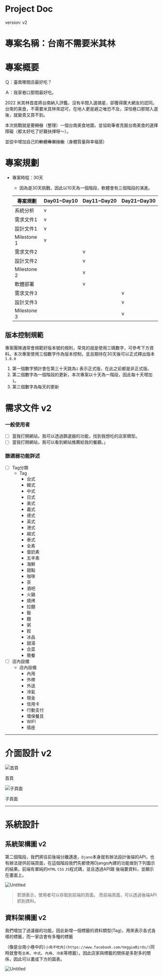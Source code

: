 # Project Doc

version: v2

# 專案名稱：台南不需要米其林

# 專案概要

Ｑ：臺南哪間店最好吃？

Ａ：我家巷口那間最好吃。

2022 米其林首度將台南納入評鑑，沒有半間入選摘星，卻獲得廣大網友的認同。台南的美食，不需要米其林來認可，在地人更是避之唯恐不及，深怕巷口那間入選後，就變貴又買不到。

本次挑戰就是要~~開發~~（整理）一個台南美食地圖，並協助筆者克服台南美食的選擇障礙（都太好吃了好難抉擇呀～）。

並從中增加自己的~~軟體專業技能~~（身體質量與幸福感）

# 專案規劃

- 專案時程：30天
    - 因為是30天挑戰，因此以10天為一個階段，軟體會有三個階段的演進。
    
    | 專案規劃 | Day01~Day10 | Day11~Day20 | Day21~Day30 |
    | --- | --- | --- | --- |
    | 系統分析 | v |  |  |
    | 需求文件1 | v |  |  |
    | 設計文件1 | v |  |  |
    | Milestone 1  | v |  |  |
    | 需求文件2 |  | v |  |
    | 設計文件2 |  | v |  |
    | Milestone 2 |  | v |  |
    | 軟體部署 |  | v |  |
    | 需求文件3 |  |  | v |
    | 設計文件3 |  |  | v |
    | Milestone 3 |  |  | v |
    

## 版本控制規範

專案團隊通常會規範好版本號的規則，常見的就是使用三碼數字，可參考下方資料。本次專案使用三個數字作為版本控制，並且期待在30天後可以正式釋出版本`1.0.0`

1. 第一個數字預計會在第三十天跳為`1` 表示正式版，在此之前都是非正式版。
2. 第二個數字為一個階段的更新，本次專案以十天為一階段，因此每十天增加`1`。
3. 第三個數字為每天的更新

# 需求文件 v2

### 一般使用者

- [ ]  當我打開網站，我可以透過篩選器的功能，找到我想吃的店家類型。
- [ ]  當我打開網站，我可以看到網站推薦給我的餐廳。」

### 篩選器功能詳述

- [ ]  Tag分類
    - Tag
        - 台式
        - 韓式
        - 中式
        - 日式
        - 美式
        - 義式
        - 德式
        - 英式
        - 港式
        - 越式
        - 泰式
        - 全素
        - 蛋奶素
        - 五辛素
        - 海鮮
        - 甜點
        - 咖啡
        - 茶
        - 酒吧
        - 火鍋
        - 燒烤
        - 拉麵
        - 飯
        - 麵
        - 粥
        - 餃
        - 冰品
        - 甜湯
        - 合菜
        - 簡餐
- [ ]  店內設備
    - 店內設備
        - 內用
        - 外帶
        - 外送
        - 冷氣
        - 現金
        - 信用卡
        - 行動支付
        - 環保餐具
        - WIFI
        - 插座

---

# 介面設計 v2

![首頁](Project%20Doc%202c811c7ee4b84fd1a1e439db431de290/%25E6%2588%25AA%25E5%259C%2596_2022-09-26_%25E4%25B8%258B%25E5%258D%25886.59.31.png)

首頁

![子頁面](Project%20Doc%202c811c7ee4b84fd1a1e439db431de290/Untitled.png)

子頁面

---

# 系統設計

## 系統架構圖 v2

第二個階段，我們將往前後端分離邁進，`Djano`本身就有辦法設計後端的API，也有辦法提供前端頁面，在這個階段我們先都使用Django內建的功能做到下列圖示的結果。前端有單純的`HTML` `CSS` `JS`程式碼，並且透過API跟 後端要資料，並顯示在畫面上。

![Untitled](Project%20Doc%202c811c7ee4b84fd1a1e439db431de290/Untitled%201.png)

> 箭頭表示，使用者可以存取到前端的頁面。
而前端頁面，可以透過後端API抓到資料。
> 

## 資料架構圖 v2

我們增加了過濾器的功能，因此新增一個標籤的資料類型(Tag)，用來表示各式各樣的標籤，而一家店會有多種的標籤

（像是台南小巷中的`[小鳥不吃肉](https://www.facebook.com/VeggieBirds/)`同時就會有`全素`、`中式`、`內用`、`冷氣`等標籤）。因此店家與標籤的關係是多對多的關係，因此可以畫成下方的圖表。

![Untitled](Project%20Doc%202c811c7ee4b84fd1a1e439db431de290/Untitled%202.png)